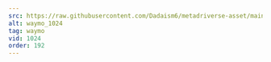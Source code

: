 ```yaml
---
src: https://raw.githubusercontent.com/Dadaism6/metadriverse-asset/main/script-waymo-output-newcompressed/waymo_1024.mp4
alt: waymo_1024
tag: waymo
vid: 1024
order: 192
---
```

